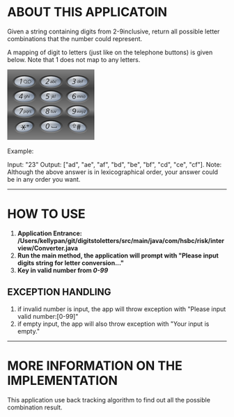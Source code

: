 # ABOUT THIS APPLICATOIN
Given a string containing digits from 2-9inclusive, return all possible letter combinations that the number could represent.

A mapping of digit to letters (just like on the telephone buttons) is given below. Note that 1 does not map to any letters.

![phone pad](https://github.com/kellyppgogo/testcode/blob/master/src/main/resources/number.png "sample")

Example:

Input: "23"
Output: ["ad", "ae", "af", "bd", "be", "bf", "cd", "ce", "cf"].
Note: Although the above answer is in lexicographical order, your answer could be in any order you want.

---
# HOW TO USE
1. **Application Entrance: /Users/kellypan/git/digitstoletters/src/main/java/com/hsbc/risk/interview/Converter.java**
2. **Run the main method, the application will prompt with "Please input digits string for letter conversion..."**
3. **Key in valid number from *0-99***

## EXCEPTION HANDLING
1. if invalid number is input, the app will throw exception with "Please input valid number:[0-99]"
2. if empty input, the app will also throw exception with "Your input is empty."


---
# MORE INFORMATION ON THE IMPLEMENTATION
This application use back tracking algorithm to find out all the possible combination result.